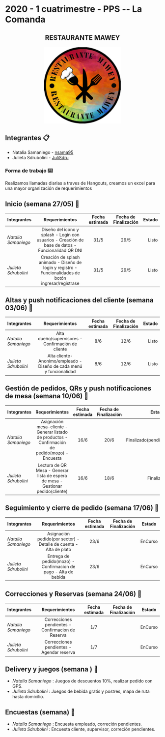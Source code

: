 <h1>2020 - 1 cuatrimestre - PPS -- La Comanda</h1>

<h2 align="center">RESTAURANTE MAWEY</h2>


<p align="center">
  <img src="https://github.com/nsama95/2020_TP_PPS_Comanda_1_cuatri/blob/master/lacomanda/resources/android/icon/drawable-xxxhdpi-icon.png" width="250" height="250"> </p>


## Integrantes 📋

* Natalia Samaniego - [nsama95](https://github.com/nsama95)
* Julieta Sdrubolini  - [JuliSdru](https://github.com/JuliSdru)




### Forma de trabajo ⌨️

Realizamos llamadas diarias a traves de Hangouts, creamos un excel para una mayor organización de requerimientos


## Inicio (semana 27/05) 📌

| Integrantes | Requerimientos | Fecha estimada |Fecha de Finalización|Estado |
| :---         |     :---:      |          :---: | :---: |---: |
|*Natalia Samaniego*| Diseño del icono y splash - Login con usuarios - Creación de base de datos - Funcionalidad QR DNI|31/5|29/5 | Listo|
|*Julieta Sdrubolini*| Creación de splash animado - Diseño de login y registro - Funcionalidades de botón ingresar/registrase|31/5|29/5|Listo|

## Altas y push notificaciones del cliente (semana 03/06) 📌

| Integrantes | Requerimientos  |Fecha estimada |Fecha de Finalización |Estado|
| :---         |     :---:      |          :---: | :---: |---: |
|*Natalia Samaniego*| Alta dueño/supervisores - Confirmación de cliente |8/6 |12/6 |Listo|
|*Julieta Sdrubolini*| Alta cliente-Anonimo/empleado - Diseño de cada menú y funcionalidad |8/6 |12/6|Listo|

## Gestión de pedidos, QRs y push notificaciones de mesa (semana 10/06) 📌

| Integrantes | Requerimientos | Fecha estimada |Fecha de Finalización |Estado |
| :---         |     :---:      |          :---: | :---: |:---: |
|*Natalia Samaniego*| Asignación mesa-cliente - Generar listado de productos - Confirmación de pedido(mozo) -Encuesta|16/6|20/6|Finalizado(pendienteEncuenta) |
|*Julieta Sdrubolini*|Lectura de QR Mesa - Generar lista de espera de mesa - Gestionar pedido(cliente)|16/6|18/6|Finalizado|
## Seguimiento y cierre de pedido (semana 17/06) 📌

| Integrantes | Requerimientos | Fecha estimada |Fecha de Finalización |Estado |
| :---         |     :---:      |          :---: | :---: |:---: |
|*Natalia Samaniego*| Asignación pedido(por sector) - Detalle de cuenta - Alta de plato |23/6|  |EnCurso |
|*Julieta Sdrubolini*|Entrega de pedido(mozo) -Confirmacion de pago - Alta de bebida|23/6| |EnCurso|

## Correcciones y Reservas (semana 24/06) 📌

| Integrantes | Requerimientos | Fecha estimada |Fecha de Finalización |Estado |
| :---         |     :---:      |          :---: | :---: |:---: |
|*Natalia Samaniego*| Correcciones pendientes - Confirmacion de Reserva |1/7|  |EnCurso|
|*Julieta Sdrubolini*|Correcciones pendientes - Agendar reserva|1/7||EnCurso|


## Delivery y juegos (semana ) 📌
* *Natalia Samaniego* : Juegos de descuentos 10%, realizar pedido con GPS.
* *Julieta Sdrubolini* : Juegos de bebida gratis y postres, mapa de ruta hasta domicilio. 

## Encuestas (semana) 📌
* *Natalia Samaniego* : Encuesta empleado, correción pendientes.
* *Julieta Sdrubolini* : Encuesta cliente, supervisor, correción pendientes.
